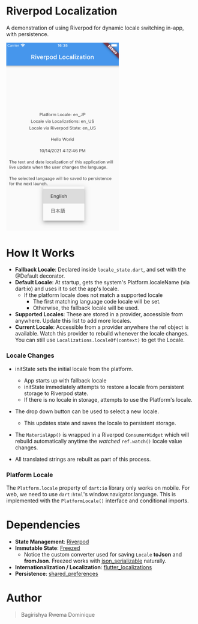 # Riverpod Localization

A demonstration of using Riverpod for dynamic locale switching in-app, with persistence.

<img src="./readme-img.png" alt="drawing" width="300"/>

# How It Works

- **Fallback Locale**: Declared inside `locale_state.dart`, and set with the @Default decorator.
- **Default Locale**: At startup, gets the system's Platform.localeName (via dart:io) and uses it to set the app's locale.
  - If the platform locale does not match a supported locale
    - The first matching language code locale will be set.
    - Otherwise, the fallback locale will be used.
- **Supported Locales**: These are stored in a provider, accessible from anywhere. Update this list to add more locales.
- **Current Locale**: Accessible from a provider anywhere the ref object is available. Watch this provider to rebuild whenever the locale changes. You can still use `Localizations.localeOf(context)` to get the Locale.

### Locale Changes

- initState sets the initial locale from the platform.

  - App starts up with fallback locale
  - initState immediately attempts to restore a locale from persistent storage to Riverpod state.
  - If there is no locale in storage, attempts to use the Platform's locale.

- The drop down button can be used to select a new locale.

  - This updates state and saves the locale to persistent storage.

- The `MaterialApp()` is wrapped in a Riverpod `ConsumerWidget` which will rebuild automatically anytime the _watched_ `ref.watch()` locale value changes.
- All translated strings are rebuilt as part of this process.

### Platform Locale

The `Platform.locale` property of `dart:io` library only works on mobile. For web, we need to use `dart:html`'s window.navigator.language.
This is implemented with the `PlatformLocale()` interface and conditional imports.

# Dependencies

- **State Management**: [Riverpod](https://riverpod.dev/)
- **Immutable State**: [Freezed](https://pub.dev/packages/freezed)
  - Notice the custom converter used for saving `Locale` **toJson** and **fromJson**. Freezed works with [json_serializable](https://pub.dev/packages/json_serializable) naturally.
- **Internationalization / Localization**: [flutter_localizations](https://flutter.dev/docs/development/accessibility-and-localization/internationalization)
- **Persistence**: [shared_preferences](https://pub.dev/packages/shared_preferences)

# Author 
>Bagirishya Rwema Dominique